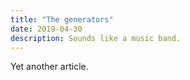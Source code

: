 ```yaml
---
title: "The generators"
date: 2019-04-30
description: Sounds like a music band.
---
```


Yet another article.
